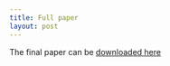 ```yaml
---
title: Full paper
layout: post
---
```


The final paper can be [downloaded here](https://arxiv.org/abs/2008.01370)